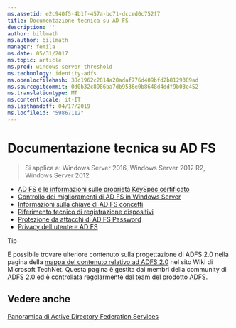 ```yaml
---
ms.assetid: e2c940f5-4b1f-457a-bc71-dcced0c752f7
title: Documentazione tecnica su AD FS
description: ''
author: billmath
ms.author: billmath
manager: femila
ms.date: 05/31/2017
ms.topic: article
ms.prod: windows-server-threshold
ms.technology: identity-adfs
ms.openlocfilehash: 38c1962c2814a28adaf776d409bfd2b8129389ad
ms.sourcegitcommit: 0d0b32c8986ba7db9536e0b8648d4ddf9b03e452
ms.translationtype: MT
ms.contentlocale: it-IT
ms.lasthandoff: 04/17/2019
ms.locfileid: "59867112"
---
```

# <a name="ad-fs-technical-reference"></a>Documentazione tecnica su AD FS

>Si applica a: Windows Server 2016, Windows Server 2012 R2, Windows Server 2012

- [AD FS e le informazioni sulle proprietà KeySpec certificato](../ad-fs/technical-reference/AD-FS-and-KeySpec-Property.md)
- [Controllo dei miglioramenti di AD FS in Windows Server](../ad-fs/technical-reference/auditing-enhancements-to-ad-fs-in-windows-server.md)
-   [Informazioni sulla chiave di AD FS concetti](../ad-fs/technical-reference/Understanding-Key-AD-FS-Concepts.md)
-   [Riferimento tecnico di registrazione dispositivi](../ad-fs/technical-reference/Device-Registration-Technical-Reference.md)
-   [Protezione da attacchi di AD FS Password](../ad-fs/technical-reference/ad-fs-password-protection.md)
-   [Privacy dell'utente e AD FS](../ad-fs/technical-reference/GDPR-and-AD-FS-Compliance.md)

> [!TIP]
> È possibile trovare ulteriore contenuto sulla progettazione di ADFS 2.0 nella pagina della [mappa del contenuto relativo ad ADFS 2.0](https://social.technet.microsoft.com/wiki/contents/articles/2735.ad-fs-2-0-content-map.aspx) nel sito Wiki di Microsoft TechNet. Questa pagina è gestita dai membri della community di ADFS 2.0 ed è controllata regolarmente dal team del prodotto ADFS.

## <a name="see-also"></a>Vedere anche
[Panoramica di Active Directory Federation Services](AD-FS-2016-Overview.md)



